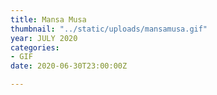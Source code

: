 ```yaml
---
title: Mansa Musa
thumbnail: "../static/uploads/mansamusa.gif"
year: JULY 2020
categories:
- GIF
date: 2020-06-30T23:00:00Z

---
```

